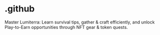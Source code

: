 # .github
Master Lumiterra: Learn survival tips, gather &amp; craft efficiently, and unlock Play-to-Earn opportunities through NFT gear &amp; token quests.
